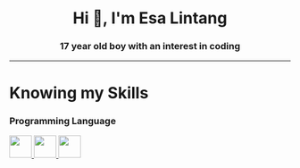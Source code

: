 <h1 align="center">Hi 👋, I'm Esa Lintang</h1>
<h3 align="center">17 year old boy with an interest in coding</h3>

---
# Knowing my Skills
### Programming Language
  <a href="https://developer.mozilla.org/en-US/docs/Web/JavaScript"><img width="40px" src="https://encrypted-tbn0.gstatic.com/images?q=tbn:ANd9GcQwCV6pkoBzfVUeYqCGwtx7_LHWPu2FXjEGOA&s" /> </a>
  <a href="https://www.python.org/"><img width="40px" src="https://www.python.org/static/community_logos/python-logo.png" /> </a>
  <a href="https://www.php.net/"><img width="40px" src="https://www.php.net/images/logos/php-logo.svg" /> </a>